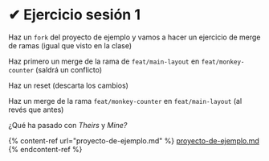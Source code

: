 # ✔ Ejercicio sesión 1

Haz un `fork` del proyecto de ejemplo y vamos a hacer un ejercicio de merge de ramas (igual que visto en la clase)

Haz primero un merge de la rama de `feat/main-layout`  en `feat/monkey-counter` (saldrá un conflicto)

Haz un reset (descarta los cambios)

Haz un merge de la rama `feat/monkey-counter` en `feat/main-layout` (al revés que antes)

¿Qué ha pasado con _Theirs_ y _Mine?_

{% content-ref url="proyecto-de-ejemplo.md" %}
[proyecto-de-ejemplo.md](proyecto-de-ejemplo.md)
{% endcontent-ref %}
